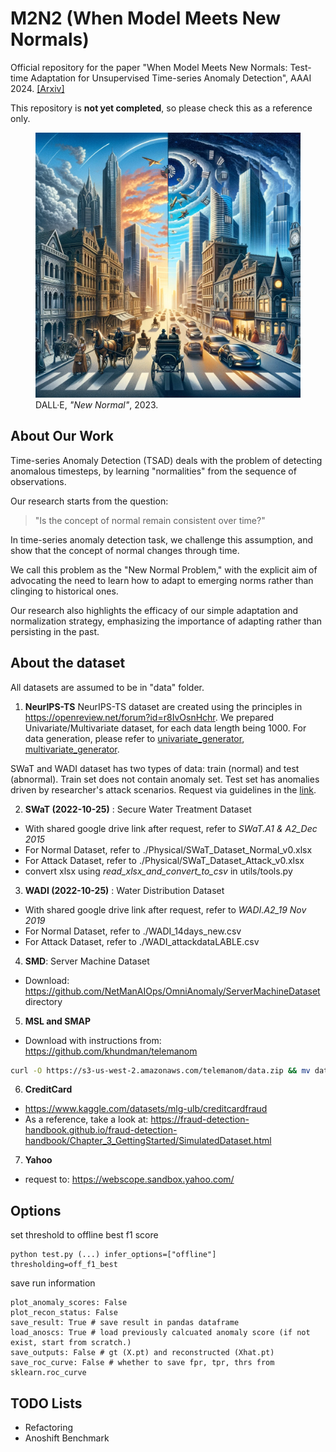 # M2N2 (When Model Meets New Normals)

Official repository for the paper
"When Model Meets New Normals: Test-time Adaptation for Unsupervised Time-series Anomaly Detection", AAAI 2024. [[Arxiv]](http://arxiv.org/abs/2312.11976)

This repository is **not yet completed**, so please check this as a reference only. 

<figure>
    <img src="./figures/new_normals.jpg" alt="New Normal">
    <figcaption>DALL·E, <em>"New Normal"</em>, 2023. </figcaption>
</figure>

## About Our Work
Time-series Anomaly Detection (TSAD) deals with the problem of detecting anomalous timesteps,
by learning "normalities" from the sequence of observations.

Our research starts from the question:

> "Is the concept of normal remain consistent over time?"

In time-series anomaly detection task, we challenge this assumption, and show that the concept of normal changes through time.

We call this problem as the "New Normal Problem," 
with the explicit aim of advocating the need to learn how to adapt to emerging norms rather than clinging to historical ones. 

Our research also highlights the efficacy of our simple adaptation and normalization strategy, emphasizing the importance of adapting rather than persisting in the past.



## About the dataset
All datasets are assumed to be in "data" folder. 

1. **NeurIPS-TS** NeurIPS-TS dataset are created using the principles in https://openreview.net/forum?id=r8IvOsnHchr.
We prepared Univariate/Multivariate dataset, for each data length being 1000.
For data generation, please refer to [univariate_generator](https://github.com/carrtesy/DeepTSAD/blob/master/data/univariate_generator.py), [multivariate_generator](https://github.com/carrtesy/DeepTSAD/blob/master/data/multivariate_generator.py).

SWaT and WADI dataset has two types of data: train (normal) and test (abnormal).
Train set does not contain anomaly set. Test set has anomalies driven by researcher's attack scenarios.
Request via guidelines in the [link](https://itrust.sutd.edu.sg/itrust-labs_datasets/dataset_info/).

2. **SWaT (2022-10-25)** : Secure Water Treatment Dataset
- With shared google drive link after request, refer to *SWaT.A1 & A2_Dec 2015*
- For Normal Dataset, refer to ./Physical/SWaT_Dataset_Normal_v0.xlsx
- For Attack Dataset, refer to ./Physical/SWaT_Dataset_Attack_v0.xlsx
- convert xlsx using *read_xlsx_and_convert_to_csv* in utils/tools.py

3. **WADI (2022-10-25)** : Water Distribution Dataset
- With shared google drive link after request, refer to *WADI.A2_19 Nov 2019*
- For Normal Dataset, refer to ./WADI_14days_new.csv
- For Attack Dataset, refer to ./WADI_attackdataLABLE.csv

4. **SMD**: Server Machine Dataset
- Download: https://github.com/NetManAIOps/OmniAnomaly/ServerMachineDataset directory

5. **MSL and SMAP**
- Download with instructions from: https://github.com/khundman/telemanom
```bash
curl -O https://s3-us-west-2.amazonaws.com/telemanom/data.zip && mv data.zip data/NASA.zip && unzip data/NASA.zip -d data/NASA && rm data/NASA.zip
````

6. **CreditCard**
- https://www.kaggle.com/datasets/mlg-ulb/creditcardfraud
- As a reference, take a look at: https://fraud-detection-handbook.github.io/fraud-detection-handbook/Chapter_3_GettingStarted/SimulatedDataset.html

7. **Yahoo**
- request to: https://webscope.sandbox.yahoo.com/

## Options

set threshold to offline best f1 score
``` 
python test.py (...) infer_options=["offline"] thresholding=off_f1_best
```


save run information
```
plot_anomaly_scores: False
plot_recon_status: False
save_result: True # save result in pandas dataframe
load_anoscs: True # load previously calcuated anomaly score (if not exist, start from scratch.)
save_outputs: False # gt (X.pt) and reconstructed (Xhat.pt)
save_roc_curve: False # whether to save fpr, tpr, thrs from sklearn.roc_curve
```


## TODO Lists
- Refactoring
- Anoshift Benchmark